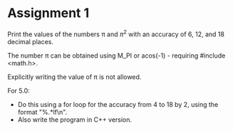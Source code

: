 # Assignment 1
Print the values of the numbers π and $π^2$ with an accuracy of 6, 12, and 18 decimal places.

The number π can be obtained using M_PI or acos(-1) - requiring #include <math.h>.

Explicitly writing the value of π is not allowed.

For 5.0:
* Do this using a for loop for the accuracy from 4 to 18 by 2, using the format "%.*lf\n".
* Also write the program in C++ version.
